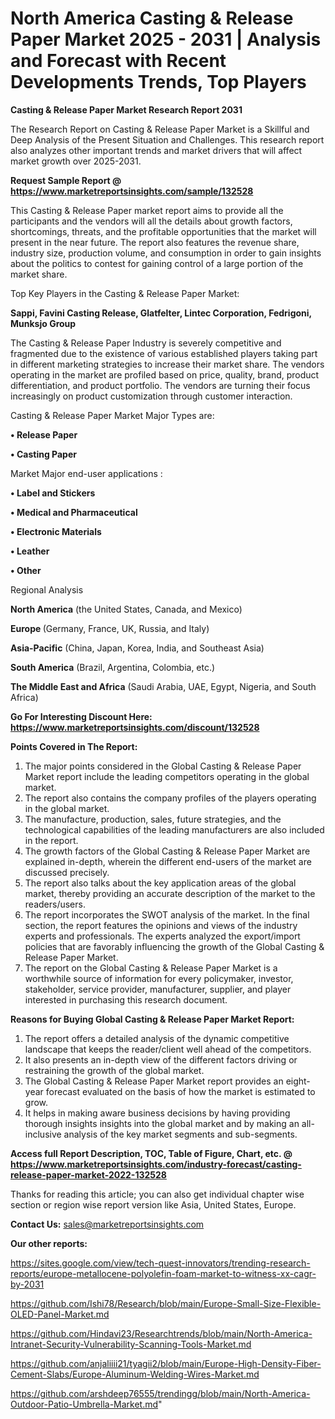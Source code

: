 # North America Casting & Release Paper Market 2025 - 2031 | Analysis and Forecast with Recent Developments Trends, Top Players

<strong>Casting & Release Paper Market Research Report 2031</strong>

The Research Report on Casting & Release Paper Market is a Skillful and Deep Analysis of the Present Situation and Challenges. This research report also analyzes other important trends and market drivers that will affect market growth over 2025-2031.

<strong>Request Sample Report @ <a href=https://www.marketreportsinsights.com/sample/132528>https://www.marketreportsinsights.com/sample/132528</a></strong>

This Casting & Release Paper market report aims to provide all the participants and the vendors will all the details about growth factors, shortcomings, threats, and the profitable opportunities that the market will present in the near future. The report also features the revenue share, industry size, production volume, and consumption in order to gain insights about the politics to contest for gaining control of a large portion of the market share.

Top Key Players in the Casting & Release Paper Market:

<strong>Sappi, Favini Casting Release, Glatfelter, Lintec Corporation, Fedrigoni, Munksjo Group</strong>

The Casting & Release Paper Industry is severely competitive and fragmented due to the existence of various established players taking part in different marketing strategies to increase their market share. The vendors operating in the market are profiled based on price, quality, brand, product differentiation, and product portfolio. The vendors are turning their focus increasingly on product customization through customer interaction.

Casting & Release Paper Market Major Types are:

<strong>• Release Paper

• Casting Paper</strong>

Market Major end-user applications :

<strong>• Label and Stickers

• Medical and Pharmaceutical

• Electronic Materials

• Leather

• Other</strong>

Regional Analysis

</u><strong><b>North America</b></strong> (the United States, Canada, and Mexico)

<strong><b>Europe </b></strong>(Germany, France, UK, Russia, and Italy)

<strong><b>Asia-Pacific</b></strong> (China, Japan, Korea, India, and Southeast Asia)

<strong><b>South America</b></strong> (Brazil, Argentina, Colombia, etc.)

<strong><b>The Middle East and Africa</b></strong> (Saudi Arabia, UAE, Egypt, Nigeria, and South Africa)

<strong>Go For Interesting Discount Here: <a href=https://www.marketreportsinsights.com/discount/132528>https://www.marketreportsinsights.com/discount/132528</a></strong>

<strong>Points Covered in The Report:</strong>
<ol>
  <li>The major points considered in the Global Casting & Release Paper Market report include the leading competitors operating in the global market.</li>
  <li>The report also contains the company profiles of the players operating in the global market.</li>
  <li>The manufacture, production, sales, future strategies, and the technological capabilities of the leading manufacturers are also included in the report.</li>
  <li>The growth factors of the Global Casting & Release Paper Market are explained in-depth, wherein the different end-users of the market are discussed precisely.</li>
  <li>The report also talks about the key application areas of the global market, thereby providing an accurate description of the market to the readers/users.</li>
  <li>The report incorporates the SWOT analysis of the market. In the final section, the report features the opinions and views of the industry experts and professionals. The experts analyzed the export/import policies that are favorably influencing the growth of the Global Casting & Release Paper Market.</li>
  <li>The report on the Global Casting & Release Paper Market is a worthwhile source of information for every policymaker, investor, stakeholder, service provider, manufacturer, supplier, and player interested in purchasing this research document.</li>
</ol>
<strong>Reasons for Buying Global Casting & Release Paper Market Report:</strong>

<ol>
  <li>The report offers a detailed analysis of the dynamic competitive landscape that keeps the reader/client well ahead of the competitors.</li>
  <li>It also presents an in-depth view of the different factors driving or restraining the growth of the global market.</li>
  <li>The Global Casting & Release Paper Market report provides an eight-year forecast evaluated on the basis of how the market is estimated to grow.</li>
  <li>It helps in making aware business decisions by having providing thorough insights insights into the global market and by making an all-inclusive analysis of the key market segments and sub-segments.</li>
</ol>
<strong>Access full Report Description, TOC, Table of Figure, Chart, etc. @ <a href=https://www.marketreportsinsights.com/industry-forecast/casting-release-paper-market-2022-132528>https://www.marketreportsinsights.com/industry-forecast/casting-release-paper-market-2022-132528</a></strong>


Thanks for reading this article; you can also get individual chapter wise section or region wise report version like Asia, United States, Europe.

<strong>Contact Us:</strong>
sales@marketreportsinsights.com

<strong>Our other reports:</strong>

<a href=https://sites.google.com/view/tech-quest-innovators/trending-research-reports/europe-metallocene-polyolefin-foam-market-to-witness-xx-cagr-by-2031>https://sites.google.com/view/tech-quest-innovators/trending-research-reports/europe-metallocene-polyolefin-foam-market-to-witness-xx-cagr-by-2031</a>

<a href=https://github.com/Ishi78/Research/blob/main/Europe-Small-Size-Flexible-OLED-Panel-Market.md>https://github.com/Ishi78/Research/blob/main/Europe-Small-Size-Flexible-OLED-Panel-Market.md</a>

<a href=https://github.com/Hindavi23/Researchtrends/blob/main/North-America-Intranet-Security-Vulnerability-Scanning-Tools-Market.md>https://github.com/Hindavi23/Researchtrends/blob/main/North-America-Intranet-Security-Vulnerability-Scanning-Tools-Market.md</a>

<a href=https://github.com/anjaliiii21/tyagii2/blob/main/Europe-High-Density-Fiber-Cement-Slabs/Europe-Aluminum-Welding-Wires-Market.md>https://github.com/anjaliiii21/tyagii2/blob/main/Europe-High-Density-Fiber-Cement-Slabs/Europe-Aluminum-Welding-Wires-Market.md</a>

<a href=https://github.com/arshdeep76555/trendingg/blob/main/North-America-Outdoor-Patio-Umbrella-Market.md>https://github.com/arshdeep76555/trendingg/blob/main/North-America-Outdoor-Patio-Umbrella-Market.md</a>"
